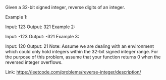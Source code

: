 Given a 32-bit signed integer, reverse digits of an integer.

Example 1:

Input: 123
Output:  321
Example 2:

Input: -123
Output: -321
Example 3:

Input: 120
Output: 21
Note:
Assume we are dealing with an environment which could only hold integers within
the 32-bit signed integer range. For the purpose of this problem, assume that
your function returns 0 when the reversed integer overflows.

Link: https://leetcode.com/problems/reverse-integer/description/
